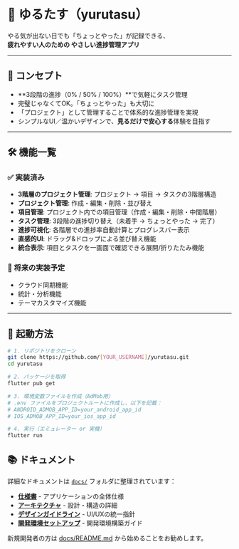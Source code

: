 # 🌱 ゆるたす（yurutasu）

やる気が出ない日でも「ちょっとやった」が記録できる、  
**疲れやすい人のための やさしい進捗管理アプリ**

---

## 🧠 コンセプト

- **3段階の進捗（0% / 50% / 100%）**で気軽にタスク管理
- 完璧じゃなくてOK。「ちょっとやった」も大切に
- 「プロジェクト」として管理することで体系的な進捗管理を実現
- シンプルなUI／温かいデザインで、**見るだけで安心する**体験を目指す

---

## 🛠 機能一覧

### ✅ 実装済み
- **3階層のプロジェクト管理**: プロジェクト → 項目 → タスクの3階層構造
- **プロジェクト管理**: 作成・編集・削除・並び替え
- **項目管理**: プロジェクト内での項目管理（作成・編集・削除・中間階層）
- **タスク管理**: 3段階の進捗切り替え（未着手 → ちょっとやった → 完了）
- **進捗可視化**: 各階層での進捗率自動計算とプログレスバー表示
- **直感的UI**: ドラッグ&ドロップによる並び替え機能
- **統合表示**: 項目とタスクを一画面で確認できる展開/折りたたみ機能

### 🚧 将来の実装予定
- クラウド同期機能
- 統計・分析機能
- テーマカスタマイズ機能

---

## 🚀 起動方法

```bash
# 1. リポジトリをクローン
git clone https://github.com/[YOUR_USERNAME]/yurutasu.git
cd yurutasu

# 2. パッケージを取得
flutter pub get

# 3. 環境変数ファイルを作成（AdMob用）
# .env ファイルをプロジェクトルートに作成し、以下を記載：
# ANDROID_ADMOB_APP_ID=your_android_app_id
# IOS_ADMOB_APP_ID=your_ios_app_id

# 4. 実行（エミュレーター or 実機）
flutter run
```

## 📚 ドキュメント

詳細なドキュメントは [`docs/`](./docs/) フォルダに整理されています：

- **[仕様書](./docs/specification.md)** - アプリケーションの全体仕様
- **[アーキテクチャ](./docs/architecture.md)** - 設計・構造の詳細
- **[デザインガイドライン](./docs/design_guidelines.md)** - UI/UXの統一指針
- **[開発環境セットアップ](./docs/development_setup.md)** - 開発環境構築ガイド

新規開発者の方は [docs/README.md](./docs/README.md) から始めることをお勧めします。
